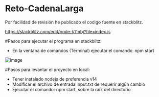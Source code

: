 # Reto-CadenaLarga

Por facilidad de revisión he publicado el codigo fuente en stackblitz.

https://stackblitz.com/edit/node-k11nbj?file=index.js

#Pasos para ejecutar el programa en stackblitz:
  * En la ventana de comandos (Terminal) ejecutar el comando: npm start

![image](https://user-images.githubusercontent.com/32346833/164159633-1b636fb2-723d-4bb9-8530-f4bfd9e6f39f.png)


#Pasos para levantar el proyecto en local:
 * Tener instalado nodejs de preferencia v14
 * Modificar el archivo de entrada input.txt de requerir algún cambio
 * Ejecutar el comando: npm start, sobre la raiz del directorio
